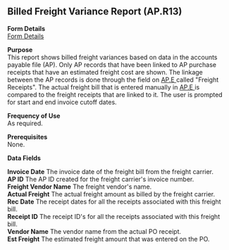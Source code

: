 ##  Billed Freight Variance Report (AP.R13)

<PageHeader />

**Form Details**  
[ Form Details ](AP-R13-1/README.md)   

**Purpose**  
This report shows billed freight variances based on data in the accounts payable file (AP). Only AP records that have been linked to AP purchase receipts that have an estimated freight cost are shown. The linkage between the AP records is done through the field on [ AP.E ](../../../../rover/AP-OVERVIEW/AP-ENTRY/AP-E/README.md) called "Freight Receipts". The actual freight bill that is entered manually in [ AP.E ](../../../../rover/AP-OVERVIEW/AP-ENTRY/AP-E/README.md) is compared to the freight receipts that are linked to it. The user is prompted for start and end invoice cutoff dates. 

**Frequency of Use**  
As required.

**Prerequisites**  
None.

**Data Fields**

**Invoice Date** The invoice date of the freight bill from the freight
carrier.  
**AP ID** The AP ID created for the freight carrier's invoice number.  
**Freight Vendor Name** The freight vendor's name.  
**Actual Freight** The actual freight amount as billed by the freight carrier.  
**Rec Date** The receipt dates for all the receipts associated with this
freight bill.  
**Receipt ID** The receipt ID's for all the receipts associated with this
freight bill.  
**Vendor Name** The vendor name from the actual PO receipt.  
**Est Freight** The estimated freight amount that was entered on the PO.  
  
<badge text= "Version 8.10.57" vertical="middle" />

<PageFooter />